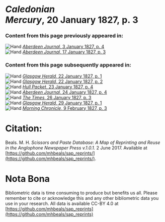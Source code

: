 # *Caledonian Mercury*, 20 January 1827, p. 3  
  
### Content from this page previously appeared in:  
![Hand](http://scissorsandpaste.net/wp-content/uploads/2017/06/smallhandpointer.png) [*Aberdeen Journal*, 3 January 1827, p. 4](https://mhbeals.github.io/sap_html/Aberdeen-Journal/Aberdeen-Journal-3-January-1827-p-4)  
![Hand](http://scissorsandpaste.net/wp-content/uploads/2017/06/smallhandpointer.png) [*Aberdeen Journal*, 17 January 1827, p. 3](https://mhbeals.github.io/sap_html/Aberdeen-Journal/Aberdeen-Journal-17-January-1827-p-3)  
  
### Content from this page subsequently appeared in:  
![Hand](http://scissorsandpaste.net/wp-content/uploads/2017/06/smallhandpointer.png) [*Glasgow Herald*, 22 January 1827, p. 1](https://mhbeals.github.io/sap_html/Glasgow-Herald/Glasgow-Herald-22-January-1827-p-1)  
![Hand](http://scissorsandpaste.net/wp-content/uploads/2017/06/smallhandpointer.png) [*Glasgow Herald*, 22 January 1827, p. 2](https://mhbeals.github.io/sap_html/Glasgow-Herald/Glasgow-Herald-22-January-1827-p-2)  
![Hand](http://scissorsandpaste.net/wp-content/uploads/2017/06/smallhandpointer.png) [*Hull Packet*, 23 January 1827, p. 4](https://mhbeals.github.io/sap_html/Hull-Packet/Hull-Packet-23-January-1827-p-4)  
![Hand](http://scissorsandpaste.net/wp-content/uploads/2017/06/smallhandpointer.png) [*Aberdeen Journal*, 24 January 1827, p. 4](https://mhbeals.github.io/sap_html/Aberdeen-Journal/Aberdeen-Journal-24-January-1827-p-4)  
![Hand](http://scissorsandpaste.net/wp-content/uploads/2017/06/smallhandpointer.png) [*The Times*, 26 January 1827, p. 3](https://mhbeals.github.io/sap_html/The-Times/The-Times-26-January-1827-p-3)  
![Hand](http://scissorsandpaste.net/wp-content/uploads/2017/06/smallhandpointer.png) [*Glasgow Herald*, 29 January 1827, p. 1](https://mhbeals.github.io/sap_html/Glasgow-Herald/Glasgow-Herald-29-January-1827-p-1)  
![Hand](http://scissorsandpaste.net/wp-content/uploads/2017/06/smallhandpointer.png) [*Morning Chronicle*, 9 February 1827, p. 3](https://mhbeals.github.io/sap_html/Morning-Chronicle/Morning-Chronicle-9-February-1827-p-3)  


# Citation: 

Beals. M. H. *Scissors and Paste Database: A Map of Reprinting and Reuse in the Anglophone Newspaper Press v.1.0.1.* 2 June 2017. Available at [https://github.com/mhbeals/sap_reprints/](https://github.com/mhbeals/sap_reprints/). 

# Nota Bona

Bibliometric data is time consuming to produce but benefits us all. Please remember to cite or acknowledge this and any other bibliometric data you use in your research. All data is available CC-BY 4.0 at [https://github.com/mhbeals/sap_reprints](https://github.com/mhbeals/sap_reprints)